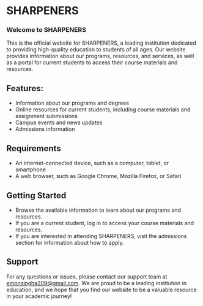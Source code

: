 # SHARPENERS
### Welcome to SHARPENERS
This is the official website for SHARPENERS, a leading institution dedicated to providing high-quality education to students of all ages. Our website provides information about our programs, resources, and services, as well as a portal for current students to access their course materials and resources.

## Features:
* Information about our programs and degrees
* Online resources for current students, including course materials and assignment submissions
* Campus events and news updates
* Admissions information
## Requirements
* An internet-connected device, such as a computer, tablet, or smartphone
* A web browser, such as Google Chrome, Mozilla Firefox, or Safari
## Getting Started
* Browse the available information to learn about our programs and resources.
* If you are a current student, log in to access your course materials and resources.
* If you are interested in attending SHARPENERS, visit the admissions section for information about how to apply.
## Support
For any questions or issues, please contact our support team at emonsingha209@gmail.com.
We are proud to be a leading institution in education, and we hope that you find our website to be a valuable resource in your academic journey!
